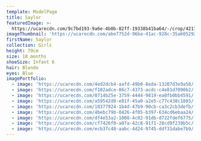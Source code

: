 ```yaml
---
template: ModelPage
title: Saylor
featuredImage: >-
  https://ucarecdn.com/9c7bd193-9a6e-4b0b-82ff-19338b41ba64/-/crop/4217x2440/0,1753/-/preview/
imageThumbnail: 'https://ucarecdn.com/abe7752d-96ba-41ac-928c-35a605292813/'
firstName: Saylor
collection: Girls
height: 79cm
size: 18 months
shoeSize: Infant 6
hair: Blonde
eyes: Blue
imagePortfolio:
  - image: 'https://ucarecdn.com/4ed2dcb4-aafd-49b0-8eda-13207d3e9a58/'
  - image: 'https://ucarecdn.com/f102adce-86c7-4373-acdc-c4e81d7090b2/'
  - image: 'https://ucarecdn.com/0714b25e-3759-4444-9819-ea0fb0bb4591/'
  - image: 'https://ucarecdn.com/a59542d0-e81f-45a0-a2e5-c77c438c1803/'
  - image: 'https://ucarecdn.com/10377924-1b4d-47b9-90cb-ca3c2cb3defb/'
  - image: 'https://ucarecdn.com/4bebc79b-0426-4f05-b397-634cd6ebaa24/'
  - image: 'https://ucarecdn.com/df4e53a2-1008-4c02-91db-d722fdef6775/'
  - image: 'https://ucarecdn.com/cf7426f0-a07a-42c8-91f1-28cd9f239b5c/'
  - image: 'https://ucarecdn.com/ecb37c48-aabc-4d24-9745-ddf31dabe7b9/'
---
```


